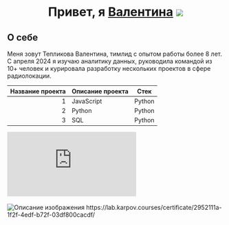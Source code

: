 <h1 align="center">Привет, я  <a href="https://daniilshat.ru/" target="_blank">Валентина</a> 
<img src="https://github.com/blackcater/blackcater/raw/main/images/Hi.gif" height="32"/></h1>

## О себе

Меня зовут Тепликова Валентина, тимлид с опытом работы более 8 лет. 
С апреля 2024 я изучаю аналитику данных, руководила командой из 10+ человек и курировала разработку нескольких проектов в сфере радиолокации.

| Название проекта | Описание проекта | Стек |
|-----------------:|------------------|------|
| 1| JavaScript | Python |
| 2| Python | Python |
| 3| SQL | Python |



![Сертификат](https://github.com/valentina-tvi/valentina-tvi/blob/main/Sert_data_analist.pdf)



<img src="https://disk.yandex.ru/i/WOy9QYjTkC0PKQ" alt="Описание изображения">
https://lab.karpov.courses/certificate/2952111a-1f2f-4edf-b72f-03df800cacdf/
